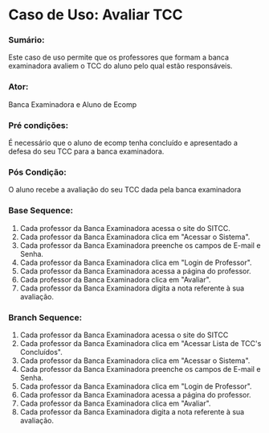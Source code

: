 # Caso de Uso: Avaliar TCC

### Sumário: 
Este caso de uso permite que os professores que formam a banca examinadora avaliem o TCC do aluno pelo qual estão responsáveis.

### Ator:
Banca Examinadora e Aluno de Ecomp

### Pré condições: 
É necessário que o aluno de ecomp tenha concluído e apresentado a defesa do seu TCC para a banca examinadora.

### Pós Condição:
O aluno recebe a avaliação do seu TCC dada pela banca examinadora

### Base Sequence:
1) Cada professor da Banca Examinadora acessa o site do SITCC.
2) Cada professor da Banca Examinadora clica em "Acessar o Sistema".
3) Cada professor da Banca Examinadora preenche os campos de E-mail e Senha.
4) Cada professor da Banca Examinadora clica em "Login de Professor".
5) Cada professor da Banca Examinadora acessa a página do professor.
6) Cada professor da Banca Examinadora clica em "Avaliar".
7) Cada professor da Banca Examinadora digita a nota referente à sua avaliação.

### Branch Sequence:
1) Cada professor da Banca Examinadora acessa o site do SITCC
2) Cada professor da Banca Examinadora clica em "Acessar Lista de TCC's Concluídos".
3) Cada professor da Banca Examinadora clica em "Acessar o Sistema".
4) Cada professor da Banca Examinadora preenche os campos de E-mail e Senha.
5) Cada professor da Banca Examinadora clica em "Login de Professor".
6) Cada professor da Banca Examinadora acessa a página do professor.
7) Cada professor da Banca Examinadora clica em "Avaliar".
8) Cada professor da Banca Examinadora digita a nota referente à sua avaliação.

